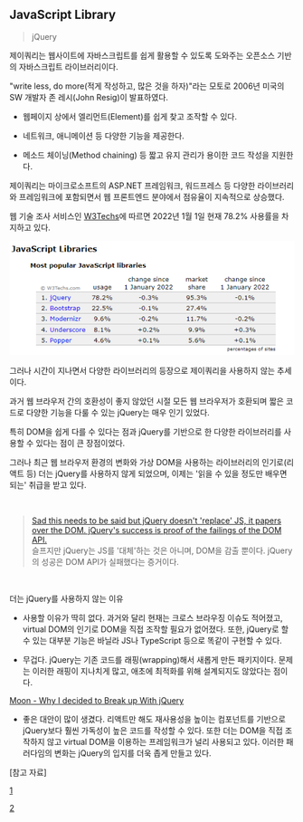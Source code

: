 ## JavaScript Library 

> jQuery

제이쿼리는 웹사이트에 자바스크립트를 쉽게 활용할 수 있도록 도와주는 오픈소스 기반의 자바스크립트 라이브러리이다. 

"write less, do more(적게 작성하고, 많은 것을 하자)"라는 모토로 2006년 미국의 SW 개발자 존 레시(John Resig)이 발표하였다.

- 웹페이지 상에서 엘리먼트(Element)를 쉽게 찾고 조작할 수 있다.

- 네트워크, 애니메이션 등 다양한 기능을 제공한다.

- 메소드 체이닝(Method chaining) 등 짧고 유지 관리가 용이한 코드 작성을 지원한다.

제이쿼리는 마이크로소프트의 ASP.NET 프레임워크, 워드프레스 등 다양한 라이브러리와 프레임워크에 포함되면서 웹 프론트엔드 분야에서 점유율이 지속적으로 상승했다.

웹 기술 조사 서비스인 [W3Techs](https://w3techs.com/)에 따르면 2022년 1월 1일 현재 78.2% 사용률을 차지하고 있다.

![W3Techs](https://github.com/jiwonYun9332/Front-End/blob/main/JavaScript/images/image1.png)

그러나 시간이 지나면서 다양한 라이브러리의 등장으로 제이쿼리을 사용하지 않는 추세이다.

과거 웹 브라우저 간의 호환성이 좋지 않았던 시절 모든 웹 브라우저가 호환되며 짧은 코드로 다양한 기능을 다룰 수 있는 jQuery는 매우 인기 있었다.

특히 DOM을 쉽게 다를 수 있다는 점과 jQuery를 기반으로 한 다양한 라이브러리를 사용할 수 있다는 점이 큰 장점이었다.

그러나 최근 웹 브라우저 환경의 변화와 가상 DOM을 사용하는 라이브러리의 인기로(리액트 등) 더는 jQuery를 사용하지 않게 되었으며, 이제는 '읽을 수 있을 정도만 배우면 되는' 취급을 받고 있다.

<br>

<blockquote>
<p><a href="https://twitter.com/jeresig/status/590206003309891584">Sad this needs to be said but jQuery doesn't 'replace' JS, it papers over the DOM. jQuery's success is proof of the failings of the DOM API.</a><br>
슬프지만 jQuery는 JS를 '대체'하는 것은 아니며, DOM을 감출 뿐이다. jQuery의 성공은 DOM API가 실패했다는 증거이다. </p>
</blockquote>

<br>

더는 jQuery를 사용하지 않는 이유

- 사용할 이유가 딱히 없다. 과거와 달리 현재는 크로스 브라우징 이슈도 적어졌고, virtual DOM의 인기로 DOM을 직접 조작할 필요가 없어졌다. 또한, jQuery로 할 수 있는 대부분 기능은 바닐라 JS나 TypeScript 등으로 똑같이 구현할 수 있다.

- 무겁다. jQuery는 기존 코드를 래핑(wrapping)해서 새롭게 만든 패키지이다. 문제는 이러한 래핑이 지나치게 많고, 애초에 최적화를 위해 설계되지도 않았다는 점이다.

[Moon - Why I decided to Break up With jQuery](https://velog.io/@sy3783/jQuery1.-%EB%8D%94-%EC%9D%B4%EC%83%81-%EC%A0%9C%EC%9D%B4%EC%BF%BC%EB%A6%AC%EB%A5%BC-%EC%82%AC%EC%9A%A9%ED%95%98%EC%A7%80-%EC%95%8A%EB%8A%94-%EC%9D%B4%EC%9C%A0)

- 좋은 대안이 많이 생겼다. 리액트만 해도 재사용성을 높이는 컴포넌트를 기반으로 jQuery보다 훨씬 가독성이 높은 코드를 작성할 수 있다. 또한 더는 DOM을 직접 조작하지 않고 virtual DOM을 이용하는 프레임워크가 널리 사용되고 있다. 이러한 패러다임의 변화는 jQuery의 입지를 더욱 좁게 만들고 있다.

[참고 자료]

[1](https://velog.io/@sy3783/jQuery1.-%EB%8D%94-%EC%9D%B4%EC%83%81-%EC%A0%9C%EC%9D%B4%EC%BF%BC%EB%A6%AC%EB%A5%BC-%EC%82%AC%EC%9A%A9%ED%95%98%EC%A7%80-%EC%95%8A%EB%8A%94-%EC%9D%B4%EC%9C%A0)

[2](https://www.tokyobranch.net/archives/6598)
